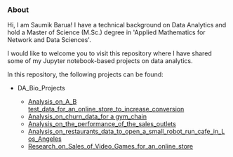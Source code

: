 ### About

Hi, I am Saumik Barua! I have a technical background on Data Analytics and hold a Master of Science (M.Sc.) degree in 'Applied Mathematics for Network and Data Sciences'. 
  

I would like to welcome you to visit this repository where I have shared some of my Jupyter notebook-based projects on data analytics.
  

In this repository, the following projects can be found:

- DA_Bio_Projects

	+ [Analysis_on_A_B test_data_for_an_online_store_to_increase_conversion](A_B_test_data_for_an_online_store_to_increase_conversion/readme_A_B_test_data.md)
	+ [Analysis_on_churn_data_for a gym_chain](Churn_data_for_a_gym_chain/readme_churn_data.md)
	+ [Analysis_on_the_performance_of_the_sales_outlets](Performance_of_the_sales_outlets/readme_performance_of_sales_of_outlets.md)
	+ [Analysis_on_restaurants_data_to_open_a_small_robot_run_cafe_in_Los_Angeles](Restaurants_data_to_open_a_small_robot_run_cafe/readme_restaurants_data.md)
	+ [Research_on_Sales_of_Video_Games_for_an_online_store](Sales_of_video_games_for_an_online_store/readme_sales_of_video_games.md)





